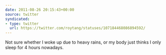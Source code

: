 ```yaml
---
date: 2011-08-26 20:15:43+00:00
source: twitter
syndicated:
- type: twitter
  url: https://twitter.com/roytang/statuses/107184468086894592/
---
```


Not sure whether I woke up due to heavy rains, or my body just thinks I only sleep for 4 hours nowadays.